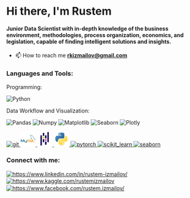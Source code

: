 <h1>Hi there, I'm Rustem</h1>
<h4>Junior Data Scientist with in-depth knowledge of the business environment, methodologies, process organization, economics, and legislation, capable of finding intelligent solutions and insights.</h4>

- 📫 How to reach me **rkizmailov@gmail.com**

<h3 align="left">Languages and Tools:</h3>

<p align="left">Programming:</p>

![Python](https://img.shields.io/badge/Python-black?=for-the-badge&logo=python)

<p align="left">Data Workflow and Visualization:</p>

![Pandas](https://img.shields.io/badge/Pandas-black?=for-the-badge&logo=pandas&logoColor=#b00a2d)
![Numpy](https://img.shields.io/badge/Numpy-black?=for-the-badge&logo=numpy&logoColor=#0b7aef)
![Matplotlib](https://img.shields.io/badge/Matplotlib-black?=for-the-badge&logo=matplotlib&logoColor=#49f6b1)
![Seaborn](https://img.shields.io/badge/Seaborn-black?=for-the-badge&logo=seaborn&logoColor=#f2ac0d)
![Plotly](https://img.shields.io/badge/Plotly-black?=for-the-badge&logo=Plotly&logoColor=#2fafef)




<p align="left"> <a href="https://git-scm.com/" target="_blank" rel="noreferrer"> <img src="https://www.vectorlogo.zone/logos/git-scm/git-scm-icon.svg" alt="git" width="40" height="40"/> </a> <a href="https://www.mysql.com/" target="_blank" rel="noreferrer"> <img src="https://raw.githubusercontent.com/devicons/devicon/master/icons/mysql/mysql-original-wordmark.svg" alt="mysql" width="40" height="40"/> </a> <a href="https://pandas.pydata.org/" target="_blank" rel="noreferrer"> <img src="https://raw.githubusercontent.com/devicons/devicon/2ae2a900d2f041da66e950e4d48052658d850630/icons/pandas/pandas-original.svg" alt="pandas" width="40" height="40"/> </a> <a href="https://www.python.org" target="_blank" rel="noreferrer"> <img src="https://raw.githubusercontent.com/devicons/devicon/master/icons/python/python-original.svg" alt="python" width="40" height="40"/> </a> <a href="https://pytorch.org/" target="_blank" rel="noreferrer"> <img src="https://www.vectorlogo.zone/logos/pytorch/pytorch-icon.svg" alt="pytorch" width="40" height="40"/> </a> <a href="https://scikit-learn.org/" target="_blank" rel="noreferrer"> <img src="https://upload.wikimedia.org/wikipedia/commons/0/05/Scikit_learn_logo_small.svg" alt="scikit_learn" width="40" height="40"/> </a> <a href="https://seaborn.pydata.org/" target="_blank" rel="noreferrer"> <img src="https://seaborn.pydata.org/_images/logo-mark-lightbg.svg" alt="seaborn" width="40" height="40"/> </a> </p>


<h3 align="left">Connect with me:</h3>
<p align="left">
<a href="https://linkedin.com/in/https://www.linkedin.com/in/rustem-izmailov/" target="blank"><img align="center" src="https://raw.githubusercontent.com/rahuldkjain/github-profile-readme-generator/master/src/images/icons/Social/linked-in-alt.svg" alt="https://www.linkedin.com/in/rustem-izmailov/" height="30" width="40" /></a>
<a href="https://kaggle.com/https://www.kaggle.com/rustemizmailov" target="blank"><img align="center" src="https://raw.githubusercontent.com/rahuldkjain/github-profile-readme-generator/master/src/images/icons/Social/kaggle.svg" alt="https://www.kaggle.com/rustemizmailov" height="30" width="40" /></a>
<a href="https://fb.com/https://www.facebook.com/rustem.izmailov/" target="blank"><img align="center" src="https://raw.githubusercontent.com/rahuldkjain/github-profile-readme-generator/master/src/images/icons/Social/facebook.svg" alt="https://www.facebook.com/rustem.izmailov/" height="30" width="40" /></a>
</p>



